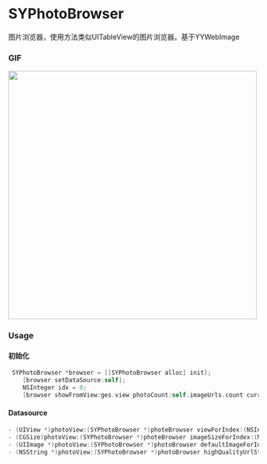 # SYPhotoBrowser

图片浏览器，使用方法类似UITableView的图片浏览器。基于YYWebImage



### GIF

<img src="http://ocg4av0wv.bkt.clouddn.com/SYPhotoBrowser.gif" width=500/>



### Usage

#### 初始化

```objective-c
 SYPhotoBrowser *browser = [[SYPhotoBrowser alloc] init];
    [browser setDataSource:self];
    NSInteger idx = 0;
    [browser showFromView:ges.view photoCount:self.imageUrls.count currentPhotoIndex:idx];

```



#### Datasource

```objective-c
- (UIView *)photoView:(SYPhotoBrowser *)photeBrowser viewForIndex:(NSInteger)index;
- (CGSize)photoView:(SYPhotoBrowser *)photeBrowser imageSizeForIndex:(NSInteger)index;
- (UIImage *)photoView:(SYPhotoBrowser *)photoBrowser defaultImageForIndex:(NSInteger)index;
- (NSString *)photoView:(SYPhotoBrowser *)photoBrowser highQualityUrlStringForIndex:(NSInteger)index;

```

